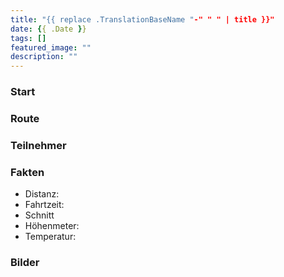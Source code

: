 ```yaml
---
title: "{{ replace .TranslationBaseName "-" " " | title }}"
date: {{ .Date }}
tags: []
featured_image: ""
description: ""
---
```



<!--more-->


### Start


### Route


### Teilnehmer


### Fakten

- Distanz: 
- Fahrtzeit: 
- Schnitt 
- Höhenmeter: 
- Temperatur: 

### Bilder


